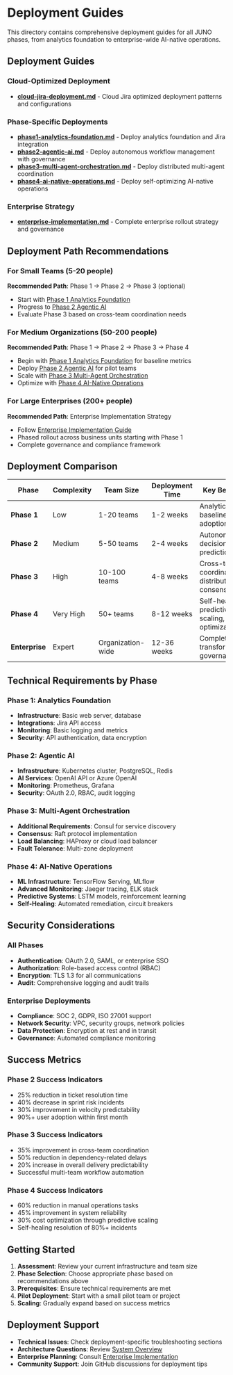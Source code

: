 # Deployment Guides

This directory contains comprehensive deployment guides for all JUNO phases, from analytics foundation to enterprise-wide AI-native operations.

## Deployment Guides

### Cloud-Optimized Deployment
- **[cloud-jira-deployment.md](./cloud-jira-deployment.md)** - Cloud Jira optimized deployment patterns and configurations

### Phase-Specific Deployments
- **[phase1-analytics-foundation.md](./phase1-analytics-foundation.md)** - Deploy analytics foundation and Jira integration
- **[phase2-agentic-ai.md](./phase2-agentic-ai.md)** - Deploy autonomous workflow management with governance
- **[phase3-multi-agent-orchestration.md](./phase3-multi-agent-orchestration.md)** - Deploy distributed multi-agent coordination
- **[phase4-ai-native-operations.md](./phase4-ai-native-operations.md)** - Deploy self-optimizing AI-native operations

### Enterprise Strategy
- **[enterprise-implementation.md](./enterprise-implementation.md)** - Complete enterprise rollout strategy and governance

## Deployment Path Recommendations

### For Small Teams (5-20 people)
**Recommended Path**: Phase 1 → Phase 2 → Phase 3 (optional)
- Start with [Phase 1 Analytics Foundation](./phase1-analytics-foundation.md)
- Progress to [Phase 2 Agentic AI](./phase2-agentic-ai.md)
- Evaluate Phase 3 based on cross-team coordination needs

### For Medium Organizations (50-200 people)
**Recommended Path**: Phase 1 → Phase 2 → Phase 3 → Phase 4
- Begin with [Phase 1 Analytics Foundation](./phase1-analytics-foundation.md) for baseline metrics
- Deploy [Phase 2 Agentic AI](./phase2-agentic-ai.md) for pilot teams
- Scale with [Phase 3 Multi-Agent Orchestration](./phase3-multi-agent-orchestration.md)
- Optimize with [Phase 4 AI-Native Operations](./phase4-ai-native-operations.md)

### For Large Enterprises (200+ people)
**Recommended Path**: Enterprise Implementation Strategy
- Follow [Enterprise Implementation Guide](./enterprise-implementation.md)
- Phased rollout across business units starting with Phase 1
- Complete governance and compliance framework

## Deployment Comparison

| Phase | Complexity | Team Size | Deployment Time | Key Benefits |
|-------|------------|-----------|-----------------|--------------|
| **Phase 1** | Low | 1-20 teams | 1-2 weeks | Analytics baseline, team adoption |
| **Phase 2** | Medium | 5-50 teams | 2-4 weeks | Autonomous decisions, risk prediction |
| **Phase 3** | High | 10-100 teams | 4-8 weeks | Cross-team coordination, distributed consensus |
| **Phase 4** | Very High | 50+ teams | 8-12 weeks | Self-healing, predictive scaling, ML optimization |
| **Enterprise** | Expert | Organization-wide | 12-36 weeks | Complete AI transformation, governance |

## Technical Requirements by Phase

### Phase 1: Analytics Foundation
- **Infrastructure**: Basic web server, database
- **Integrations**: Jira API access
- **Monitoring**: Basic logging and metrics
- **Security**: API authentication, data encryption

### Phase 2: Agentic AI
- **Infrastructure**: Kubernetes cluster, PostgreSQL, Redis
- **AI Services**: OpenAI API or Azure OpenAI
- **Monitoring**: Prometheus, Grafana
- **Security**: OAuth 2.0, RBAC, audit logging

### Phase 3: Multi-Agent Orchestration
- **Additional Requirements**: Consul for service discovery
- **Consensus**: Raft protocol implementation
- **Load Balancing**: HAProxy or cloud load balancer
- **Fault Tolerance**: Multi-zone deployment

### Phase 4: AI-Native Operations
- **ML Infrastructure**: TensorFlow Serving, MLflow
- **Advanced Monitoring**: Jaeger tracing, ELK stack
- **Predictive Systems**: LSTM models, reinforcement learning
- **Self-Healing**: Automated remediation, circuit breakers

## Security Considerations

### All Phases
- **Authentication**: OAuth 2.0, SAML, or enterprise SSO
- **Authorization**: Role-based access control (RBAC)
- **Encryption**: TLS 1.3 for all communications
- **Audit**: Comprehensive logging and audit trails

### Enterprise Deployments
- **Compliance**: SOC 2, GDPR, ISO 27001 support
- **Network Security**: VPC, security groups, network policies
- **Data Protection**: Encryption at rest and in transit
- **Governance**: Automated compliance monitoring

## Success Metrics

### Phase 2 Success Indicators
- 25% reduction in ticket resolution time
- 40% decrease in sprint risk incidents
- 30% improvement in velocity predictability
- 90%+ user adoption within first month

### Phase 3 Success Indicators
- 35% improvement in cross-team coordination
- 50% reduction in dependency-related delays
- 20% increase in overall delivery predictability
- Successful multi-team workflow automation

### Phase 4 Success Indicators
- 60% reduction in manual operations tasks
- 45% improvement in system reliability
- 30% cost optimization through predictive scaling
- Self-healing resolution of 80%+ incidents

## Getting Started

1. **Assessment**: Review your current infrastructure and team size
2. **Phase Selection**: Choose appropriate phase based on recommendations above
3. **Prerequisites**: Ensure technical requirements are met
4. **Pilot Deployment**: Start with a small pilot team or project
5. **Scaling**: Gradually expand based on success metrics

## Deployment Support

- **Technical Issues**: Check deployment-specific troubleshooting sections
- **Architecture Questions**: Review [System Overview](../architecture/system-overview.md)
- **Enterprise Planning**: Consult [Enterprise Implementation](./enterprise-implementation.md)
- **Community Support**: Join GitHub discussions for deployment tips

